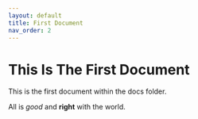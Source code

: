 ```yaml
---
layout: default
title: First Document
nav_order: 2
---
```


# This Is The First Document

This is the first document within the docs folder. 

All is *good* and **right** with the world.